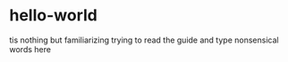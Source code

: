 # hello-world
tis nothing but familiarizing
trying to read the guide and
type nonsensical words here
